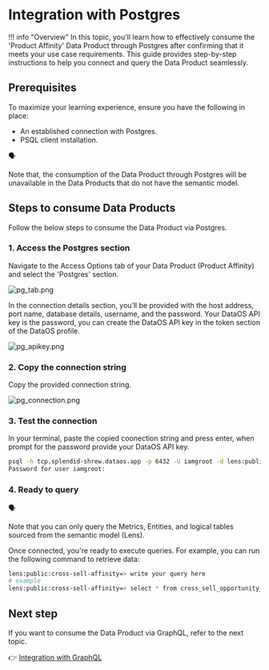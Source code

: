 # Integration with Postgres

!!! info "Overview"
    In this topic, you'll learn how to effectively consume the 'Product Affinity' Data Product through Postgres after confirming that it meets your use case requirements. This guide provides step-by-step instructions to help you connect and query the Data Product seamlessly.


## Prerequisites

To maximize your learning experience, ensure you have the following in place:

- An established connection with Postgres.
- PSQL  client installation.

<aside class="callout">
🗣

Note that, the consumption of the Data Product through Postgres will be unavailable in the Data Products that do not have the semantic model.

</aside>

## Steps to  consume Data Products

Follow the below steps to consume the Data Product via Postgres.

### 1. Access the Postgres section

Navigate to the Access Options tab of your Data Product (Product Affinity) and select the 'Postgres' section.

![pg_tab.png](/learn_new/dp_consumer_learn_track/integrate_postgres/pg_tab.png)

In the connection details section, you’ll be provided with the host address, port name, database details, username, and the password. Your DataOS API key is the password, you can create the DataOS API key in the token section of the DataOS profile.

![pg_apikey.png](/learn_new/dp_consumer_learn_track/integrate_postgres/pg_apikey.png)

### 2. Copy the connection string

Copy the provided connection string.

![pg_connection.png](/learn_new/dp_consumer_learn_track/integrate_postgres/pg_connection.png)

### 3. Test the connection

In your terminal, paste the copied coonection string and press enter, when prompt for the password provide your DataOS API key.

```bash
psql -h tcp.splendid-shrew.dataos.app -p 6432 -U iamgroot -d lens:public:cross-sell-affinity
Password for user iamgroot:
```

### 4. Ready to query

<aside class="callout">
🗣️

Note that you can only query the Metrics, Entities, and logical tables sourced from the semantic model (Lens).

</aside>

Once connected, you're ready to execute queries. For example, you can run the following command to retrieve data:

```bash
lens:public:cross-sell-affinity=> write your query here
# example
lens:public:cross-sell-affinity=> select * from cross_sell_opportunity_score limit 10
```

## Next step

If you want to consume the Data Product via GraphQL, refer to the next topic.

👉 [Integration with GraphQL](/learn_new/dp_consumer_learn_track/integrate_graphql/)